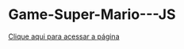 # Game-Super-Mario---JS

[Clique aqui para acessar a página](https://nvutu-eladio.github.io/Game-Super-Mario---JS/)
